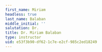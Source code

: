 ```yaml
---
first_name: Miriam
headless: true
last_name: Balaban
middle_initial: ''
salutation: Dr.
title: Dr. Miriam Balaban
type: instructor
uid: e53f3b90-df62-1c7e-e2cf-985c2ed18249
---
```

